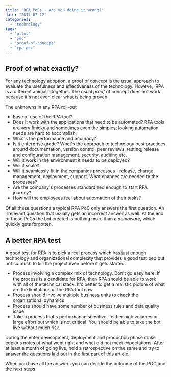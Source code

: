 ```yaml
---
title: "RPA PoCs - Are you doing it wrong?"
date: "2017-07-12"
categories: 
  - "technology"
tags: 
  - "pilot"
  - "poc"
  - "proof-of-concept"
  - "rpa-poc"
---
```


## Proof of what exactly?

For any technology adoption, a proof of concept is the usual approach to evaluate the usefulness and effectiveness of the technology. Howeve,  RPA is a different animal altogether. The usual _proof_ of concept does not work because it's not even clear what is being proven.

The unknowns in any RPA roll-out

- Ease of use of the RPA tool?
- Does it work with the applications that need to be automated? RPA tools are very finicky and sometimes even the simplest looking automation needs are hard to accomplish.
- What's the performance and accuracy?
- Is it enterprise grade? What's the approach to technology best practices around documentation, version control, peer reviews, testing, release and configuration management, security, auditing etc.
- Will it work in the environment it needs to be deployed?
- Will it scale?
- Will it seamlessly fit in the companies processes - release, change management, deployment, support. What changes are needed to the processes?
- Are the company's processes standardized enough to start RPA journey?
- How will the employees feel about automation of their tasks?

Of all these questions a typical RPA PoC only answers the first question. An irrelevant question that usually gets an incorrect answer as well. At the end of these PoCs the bot created is nothing more than a _demoware_, which quickly gets forgotten.

## A better RPA test

A good test for RPA is to pick a real process which has just enough technology and organizational complexity that provides a good test bed but not so much to kill the project even before it gets started.

- Process involving a complex mix of technology. Don't go easy here. If the process is a candidate for RPA, then RPA should be able to work with all of the technical stack. It's better to get a realistic picture of what are the limitations of the RPA tool now.
- Process should involve multiple business units to check the organizational dynamics
- Process should have some number of business rules and data quality issue
- Take a process that's performance sensitive - either high volumes or large effort but which is not critical. You should be able to take the bot live without much risk.

During the enter development, deployment and production phase make copious notes of what went right and what did not meet expectations. After at least a month of going live, hold a retrospective on the same and try to answer the questions laid out in the first part of this article.

When you have all the answers you can decide the outcome of the POC and the next steps.
